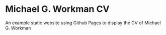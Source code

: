 # Michael G. Workman CV

An example static website using Github Pages to display the CV of Michael G. Workman

